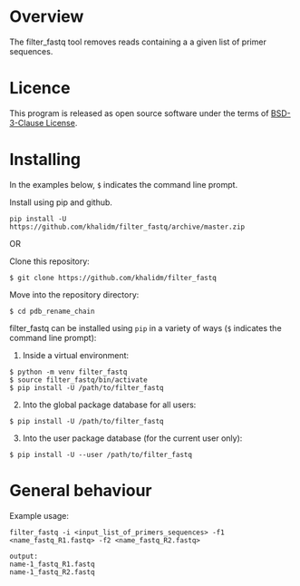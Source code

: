 # Overview

The filter_fastq tool removes reads containing a a given list of primer sequences.

# Licence

This program is released as open source software under the terms of [BSD-3-Clause License](https://raw.githubusercontent.com/bjpop/pdb_rename_chain/master/LICENSE).

# Installing

In the examples below, `$` indicates the command line prompt.

Install using pip and github.

```
pip install -U https://github.com/khalidm/filter_fastq/archive/master.zip

```

OR

Clone this repository:
```
$ git clone https://github.com/khalidm/filter_fastq
```

Move into the repository directory:
```
$ cd pdb_rename_chain
```

filter_fastq can be installed using `pip` in a variety of ways (`$` indicates the command line prompt):

1. Inside a virtual environment:
```
$ python -m venv filter_fastq
$ source filter_fastq/bin/activate
$ pip install -U /path/to/filter_fastq
```
2. Into the global package database for all users:
```
$ pip install -U /path/to/filter_fastq
```
3. Into the user package database (for the current user only):
```
$ pip install -U --user /path/to/filter_fastq
```

# General behaviour

Example usage:
```
filter_fastq -i <input_list_of_primers_sequences> -f1 <name_fastq_R1.fastq> -f2 <name_fastq_R2.fastq>

output:
name-1_fastq_R1.fastq
name-1_fastq_R2.fastq
```

